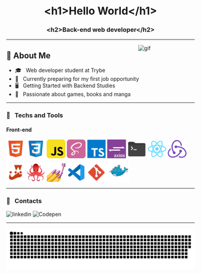 <h1 align="center">&lt;h1>Hello World&lt;/h1&gt;</h1>
<h3 align="center">&lt;h2>Back-end web developer&lt;/h2&gt;</h3>

---

<img width="30%" align="right" src="https://c.tenor.com/P5DB2iGAecsAAAAi/peach-cat.gif" alt="gif"/>
<div align="left">
<h2>📑 About Me</h2>

- 🎓 &nbsp; Web developer student at Trybe
- 💼 &nbsp; Currently preparing for my first job opportunity
- 🖥️ &nbsp; Getting Started with Backend Studies
- 🔖 &nbsp; Passionate about games, books and manga
</div>

---

<h3>💾 &nbsp; Techs and Tools</h3>
<h4>Front-end</h4>
<p>
  <img width="50px" src="/assets/file_type_html_icon_130541.svg"/>
  <img width="50px" src="/assets/file_type_css_icon_130661.svg"/>
  <img width="50px" src="/assets/javascript_icon_130900.svg"/>
  <img width="50px" src="/assets/sass_icon_130835.svg"/>
  <img width="50px" src="/assets/typescript_plain_logo_icon_146316.svg"/>
  <img width="50px" src="/assets/axios.jpg"/>
  <img width="50px" src="/assets/folder_shell_icon_161282.svg"/>
  <img width="50px" src="/assets/react_original_logo_icon_146374.svg"/>
  <img width="50px" src="/assets/redux_original_logo_icon_146365.svg"/>
  <img width="50px" src="/assets/file_type_jest_icon_130514.svg"/>
  <img width="50px" src="/assets/rtl.png"/>
  <img width="50px" src="/assets/styled.png"/>
  <img width="50px" src="/assets/file_type_vscode_icon_130084.svg"/>
  <img width="50px" src="/assets/file_type_git_icon_130581.svg"/>
  <img width="60px" src="/assets/file_type_docker_icon_130643.svg"/>
</p>

---

<h3>📱 &nbsp; Contacts</h3>
<p>
  <img src="https://img.shields.io/badge/LinkedIn-breno5g?style=for-the-badge&logo=linkedin&logoColor=white" alt='linkedin' />
  <img src="https://img.shields.io/badge/Codepen-breno5g?style=for-the-badge&logo=codepen&logoColor=white" alt='Codepen' />
</p>

---

<!-- <div>
  <a href="https://github.com/breno5g">
  <img height="180em"   align="center" src="https://github-readme-stats.vercel.app/api?username=breno5g&show_icons=true&theme=jolly&include_all_commits=true&count_private=true"/>
  <img height="180em"  align="center" src="https://github-readme-stats.vercel.app/api/top-langs/?username=breno5g&&layout=compact&hide=shell&theme=jolly"/>
</div> -->

![Snake animation](https://github.com/breno5g/breno5g/blob/output/github-contribution-grid-snake.svg)

<!-- [![instagram](https://github.com/breno5g/breno5g/blob/main/svg/instagram.svg)](https://www.instagram.com/breno.json/?hl=pt-br)
[![Telegram](https://github.com/breno5g/breno5g/blob/main/svg/telegram.svg)](https://t.me/breno5g)
[![Linkedin](https://github.com/breno5g/breno5g/blob/main/svg/linkedin.svg)](https://www.linkedin.com/in/breno-santos-80748614a/) -->
